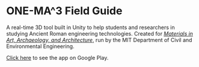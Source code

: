 # ONE-MA^3 Field Guide
A real-time 3D tool built in Unity to help students and researchers in studying Ancient Roman engineering technologies. Created for <i>[Materials in Art, Archaeology, and
Architecture](https://cee.mit.edu/onema3/)</i>, run by the MIT Department of Civil and Environmental Engineering.
 
[Click here](https://play.google.com/store/apps/details?id=com.MasicLab.FieldGuide&hl=en_US) to see the app on Google Play.
